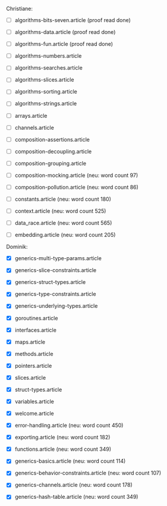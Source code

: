 Christiane:

- [ ] algorithms-bits-seven.article (proof read done)

- [ ] algorithms-data.article (proof read done)

- [ ] algorithms-fun.article (proof read done)

- [ ] algorithms-numbers.article

- [ ] algorithms-searches.article

- [ ] algorithms-slices.article

- [ ] algorithms-sorting.article

- [ ] algorithms-strings.article

- [ ] arrays.article

- [ ] channels.article

- [ ] composition-assertions.article

- [ ] composition-decoupling.article

- [ ] composition-grouping.article

- [ ] composition-mocking.article (neu: word count 97)

- [ ] composition-pollution.article (neu: word count 86)

- [ ] constants.article (neu: word count 180)

- [ ] context.article (neu: word count 525)

- [ ] data_race.article (neu: word count 565)

- [ ] embedding.article (neu: word count 205)

Dominik:

- [x] generics-multi-type-params.article

- [x] generics-slice-constraints.article

- [x] generics-struct-types.article

- [x] generics-type-constraints.article

- [x] generics-underlying-types.article

- [x] goroutines.article

- [x] interfaces.article

- [x] maps.article

- [x] methods.article

- [x] pointers.article

- [x] slices.article

- [x] struct-types.article

- [x] variables.article

- [x] welcome.article

- [x] error-handling.article (neu: word count 450)

- [x] exporting.article (neu: word count 182)

- [x] functions.article (neu: word count 349)

- [x] generics-basics.article (neu: word count 114)

- [x] generics-behavior-constraints.article (neu: word count 107)

- [x] generics-channels.article (neu: word count 178)

- [x] generics-hash-table.article (neu: word count 349)
